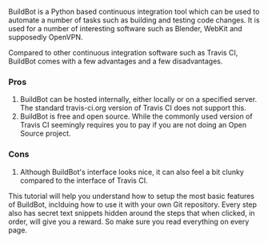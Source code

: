 BuildBot is a Python based continuous integration tool which can be used to automate a number of tasks such as building and testing code changes. It is used for a number of interesting software such as Blender, WebKit and supposedly OpenVPN. 

Compared to other continuous integration software such as Travis CI, BuildBot comes with a few advantages and a few disadvantages. 
### Pros
1. BuildBot can be hosted internally, either locally or on a specified server. The standard travis-ci.org version of Travis CI does not support this.
2. BuildBot is free and open source. While the commonly used version of Travis CI seemingly requires you to pay if you are not doing an Open Source project.

### Cons
1. Although BuildBot's interface looks nice, it can also feel a bit clunky compared to the interface of Travis CI. 


This tutorial will help you understand how to setup the most basic features of BuildBot, inclduing how to use it with your own Git repository. 
Every step also has secret text snippets hidden around the steps that when clicked, in order, will give you a reward. So make sure you read everything on every page.